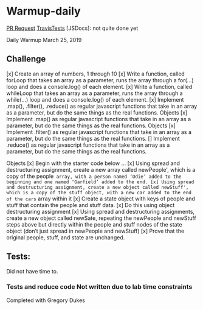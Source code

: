# Warmup-daily

[PR Request]()
[TravisTests]()
[JSDocs]: not quite done yet

Daily Warmup
March 25, 2019
## Challenge
[x] Create an array of numbers, 1 through 10
[x] Write a function, called forLoop that takes an array as a parameter, runs the array through a for(...) loop and does a console.log() of each element.
[x] Write a function, called whileLoop that takes an array as a parameter, runs the array through a while(...) loop and does a console.log() of each element.
[x] Implement .map(), .filter(), .reduce() as regular javascript functions that take in an array as a parameter, but do the same things as the real functions.
Objects
[x] Implement .map() as regular javascript functions that take in an array as a parameter, but do the same things as the real functions.
Objects
[x] Implement .filter() as regular javascript functions that take in an array as a parameter, but do the same things as the real functions.
[] Implement .reduce() as regular javascript functions that take in an array as a parameter, but do the same things as the real functions.

Objects
[x] Begin with the starter code below …
[x] Using spread and destructuring assignment, create a new array called newPeople', which is a copy of the people` array, with a person named ‘Odie’ added to the beginning and one named ‘Garfield’ added to the end.
[x] Using spread and destructuring assignment, create a new object called newStuff', which is a copy of the stuff object, with a new car added to the end of the cars` array within it
[x] Create a state object with keys of people and stuff that contain the people and stuff data.
[x] Do this using object destructuring assignment
[x] Using spread and destructuring assignments, create a new object called newSate, repeating the newPeople and newStuff steps above but directly within the people and stuff nodes of the state object (don’t just spread in newPeople and newStuff)
[x] Prove that the original people, stuff, and state are unchanged.

## Tests:
Did not have time to.


### Tests and reduce code Not written due to lab time constraints

Completed with Gregory Dukes
